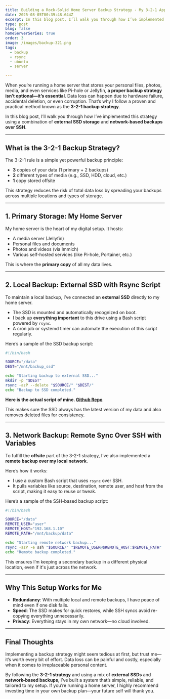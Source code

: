 ```yaml
---
title: Building a Rock-Solid Home Server Backup Strategy - My 3-2-1 Approach
date: 2025-08-05T00:39:48.644Z
excerpt: In this blog post, I’ll walk you through how I’ve implemented this strategy using a combination of **external SSD storage** and **network-based backups over SSH**. 
type: post
blog: false
homeServerSeries: true
order: 3
image: /images/backup-321.png
tags:
  - backup
  - rsync
  - ubuntu
  - server

---
```


When you’re running a home server that stores your personal files, photos, media, and even services like Pi-hole or Jellyfin, **a proper backup strategy isn’t optional—it’s essential**. Data loss can happen due to hardware failure, accidental deletion, or even corruption. That’s why I follow a proven and practical method known as the **3-2-1 backup strategy**.

In this blog post, I’ll walk you through how I’ve implemented this strategy using a combination of **external SSD storage** and **network-based backups over SSH**.

---

## What is the 3-2-1 Backup Strategy?

The 3-2-1 rule is a simple yet powerful backup principle:

- **3** copies of your data (1 primary + 2 backups)
- **2** different types of media (e.g., SSD, HDD, cloud, etc.)
- **1** copy stored offsite

This strategy reduces the risk of total data loss by spreading your backups across multiple locations and types of storage.

---

## 1. Primary Storage: My Home Server

My home server is the heart of my digital setup. It hosts:

- A media server (Jellyfin)
- Personal files and documents
- Photos and videos (via Immich)
- Various self-hosted services (like Pi-hole, Portainer, etc.)

This is where the **primary copy** of all my data lives.

---

## 2. Local Backup: External SSD with Rsync Script

To maintain a local backup, I’ve connected an **external SSD** directly to my home server.

- The SSD is mounted and automatically recognized on boot.
- I back up **everything important** to this drive using a Bash script powered by `rsync`.
- A cron job or systemd timer can automate the execution of this script regularly.

Here’s a sample of the SSD backup script:

```bash
#!/bin/bash

SOURCE="/data"
DEST="/mnt/backup_ssd"

echo "Starting backup to external SSD..."
mkdir -p "$DEST"
rsync -azP --delete "$SOURCE/" "$DEST/"
echo "Backup to SSD completed."
```

**Here is the actual script of mine. [Github Repo](https://github.com/iashraful/backup-on-disk)**

This makes sure the SSD always has the latest version of my data and also removes deleted files for consistency.

---

## 3. Network Backup: Remote Sync Over SSH with Variables

To fulfill the **offsite** part of the 3-2-1 strategy, I’ve also implemented a **remote backup over my local network**.

Here’s how it works:

- I use a custom Bash script that uses `rsync` over SSH.
- It pulls variables like source, destination, remote user, and host from the script, making it easy to reuse or tweak.

Here’s a sample of the SSH-based backup script:

```bash
#!/bin/bash

SOURCE="/data"
REMOTE_USER="user"
REMOTE_HOST="192.168.1.10"
REMOTE_PATH="/mnt/backup/data"

echo "Starting remote network backup..."
rsync -azP -e ssh "$SOURCE/" "$REMOTE_USER@$REMOTE_HOST:$REMOTE_PATH"
echo "Remote backup completed."
```

This ensures I’m keeping a secondary backup in a different physical location, even if it's just across the network.

---

## Why This Setup Works for Me

- **Redundancy**: With multiple local and remote backups, I have peace of mind even if one disk fails.
- **Speed**: The SSD makes for quick restores, while SSH syncs avoid re-copying everything unnecessarily.
- **Privacy**: Everything stays in my own network—no cloud involved.

---

## Final Thoughts

Implementing a backup strategy might seem tedious at first, but trust me—it’s worth every bit of effort. Data loss can be painful and costly, especially when it comes to irreplaceable personal content.

By following the **3-2-1 strategy** and using a mix of **external SSDs** and **network-based backups**, I’ve built a system that’s simple, reliable, and tailored to my setup. If you’re running a home server, I highly recommend investing time in your own backup plan—your future self will thank you.
